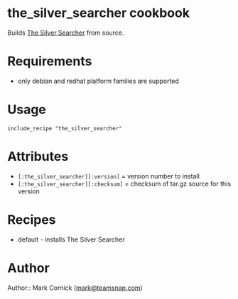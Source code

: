 # the_silver_searcher cookbook

Builds [The Silver Searcher](https://github.com/ggreer/the_silver_searcher)
from source.

# Requirements

* only debian and redhat platform families are supported

# Usage

`include_recipe "the_silver_searcher"`

# Attributes

* `[:the_silver_searcher][:version]` = version number to install
* `[:the_silver_searcher][:checksum]` = checksum of tar.gz source for this version

# Recipes

* default - installs The Silver Searcher

# Author

Author:: Mark Cornick (<mark@teamsnap.com>)
